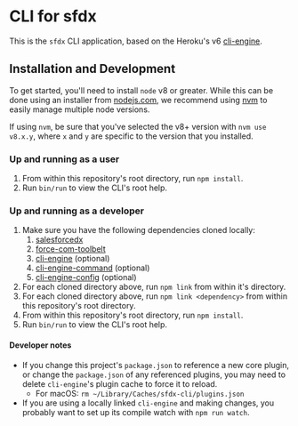 # CLI for sfdx

This is the `sfdx` CLI application, based on the Heroku's v6
[cli-engine](https://github.com/heroku/cli-engine).

## Installation and Development

To get started, you'll need to install `node` v8 or greater.  While this can be done using an installer from [nodejs.com](nodejs.com), we recommend using [nvm](https://github.com/creationix/nvm) to easily manage multiple node versions.

If using `nvm`, be sure that you've selected the v8+ version with `nvm use v8.x.y`, where `x` and `y` are specific to the version that you installed.

### Up and running as a user

1. From within this repository's root directory, run `npm install`.
1. Run `bin/run` to view the CLI's root help.

### Up and running as a developer

1. Make sure you have the following dependencies cloned locally:
    1. [salesforcedx](https://git.soma.salesforce.com/salesforcedx/salesforcedx)
    1. [force-com-toolbelt](https://git.soma.salesforce.com/ALMSourceDrivenDev/force-com-toolbelt)
    1. [cli-engine](https://github.com/heroku/cli-engine) (optional)
    1. [cli-engine-command](https://github.com/heroku/cli-engine) (optional)
    1. [cli-engine-config](https://github.com/heroku/cli-engine) (optional)
1. For each cloned directory above, run `npm link` from within it's directory.
1. For each cloned directory above, run `npm link <dependency>` from within this repository's root directory.
1. From within this repository's root directory, run `npm install`.
1. Run `bin/run` to view the CLI's root help.

#### Developer notes

* If you change this project's `package.json` to reference a new core plugin, or change the `package.json` of any referenced plugins, you may need to delete `cli-engine`'s plugin cache to force it to reload.
    * For macOS: `rm ~/Library/Caches/sfdx-cli/plugins.json`
* If you are using a locally linked `cli-engine` and making changes, you probably want to set up its compile watch with `npm run watch`.
